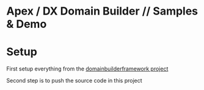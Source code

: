 # Apex / DX Domain Builder // Samples & Demo

# Setup

First setup everything from the [domainbuilderframework project](https://github.com/rootstockmfg/domainbuilderframework) 

Second step is to push the source code in this project